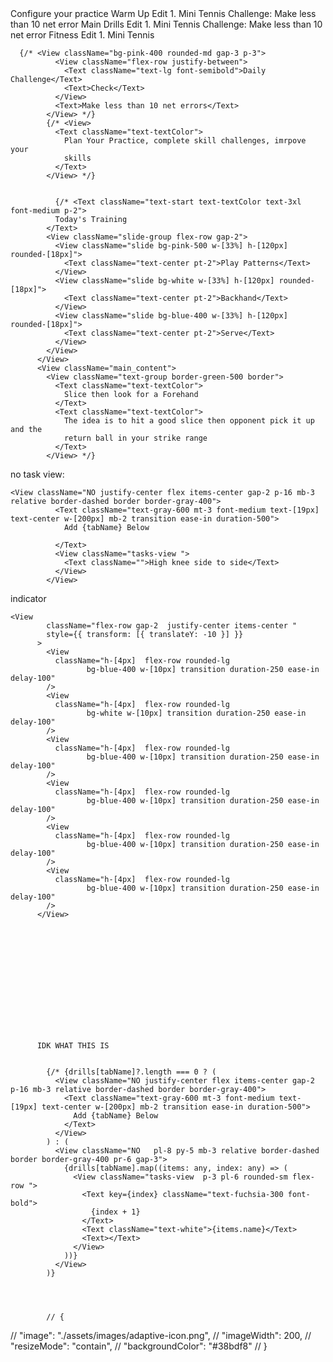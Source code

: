  <View className="Edit_Group">
              <Text className="text-textColor  mb-5">
                Configure your practice
              </Text>
              <View className="practice-box bg-[#1d293b] rounded-lg gap-3 pt-2 ">
                <View className="p-3 header border-b-2 border-cyan-400 flex-row justify-between">
                  <Text className=" text-textColor font-bold ml-2">
                    Warm Up
                  </Text>
                  <Text className="text-textColor mr-3">Edit</Text>
                </View>
                <View className="p-3 flex-row gap-1">
                  <Text className="text-pink-400">1.</Text>
                  <Text className="text-textColor"> Mini Tennis</Text>
                </View>
              </View>
            </View>
            <View className="">
              <Text className="text-textColor">
                Challenge: Make less than 10 net error
              </Text>
            </View>
            <View className="practice-box bg-[#1d293b] rounded-lg gap-3 pt-2 ">
              <View className="p-3 header border-b-2 border-cyan-400 flex-row justify-between">
                <Text className=" text-textColor font-bold ml-2">
                  Main Drills
                </Text>
                <Text className="text-textColor mr-3">Edit</Text>
              </View>
              <View className="p-3 flex-row gap-1">
                <Text className="text-pink-400">1.</Text>
                <Text className="text-textColor"> Mini Tennis</Text>
              </View>
            </View>
            <View className="">
              <Text className="text-textColor">
                Challenge: Make less than 10 net error
              </Text>
            </View>
            <View className="practice-box bg-[#1d293b] rounded-lg gap-3 pt-2 ">
              <View className="p-3 header border-b-2 border-cyan-400 flex-row justify-between">
                <Text className=" text-textColor font-bold ml-2">
                 Fitness
                </Text>
                <Text className="text-textColor mr-3">Edit</Text>
              </View>
              <View className="p-3 flex-row gap-1">
                <Text className="text-pink-400">1.</Text>
                <Text className="text-textColor"> Mini Tennis</Text>
              </View>
            </View>
          </View>



<!-- this is challenge box -->
      {/* <View className="bg-pink-400 rounded-md gap-3 p-3">
              <View className="flex-row justify-between">
                <Text className="text-lg font-semibold">Daily Challenge</Text>
                <Text>Check</Text>
              </View>
              <Text>Make less than 10 net errors</Text>
            </View> */}
            {/* <View>
              <Text className="text-textColor">
                Plan Your Practice, complete skill challenges, imrpove your
                skills
              </Text>
            </View> */}


              {/* <Text className="text-start text-textColor text-3xl font-medium p-2">
              Today's Training
            </Text>
            <View className="slide-group flex-row gap-2">
              <View className="slide bg-pink-500 w-[33%] h-[120px] rounded-[18px]">
                <Text className="text-center pt-2">Play Patterns</Text>
              </View>
              <View className="slide bg-white w-[33%] h-[120px] rounded-[18px]">
                <Text className="text-center pt-2">Backhand</Text>
              </View>
              <View className="slide bg-blue-400 w-[33%] h-[120px] rounded-[18px]">
                <Text className="text-center pt-2">Serve</Text>
              </View>
            </View>
          </View>
          <View className="main_content">
            <View className="text-group border-green-500 border">
              <Text className="text-textColor">
                Slice then look for a Forehand
              </Text>
              <Text className="text-textColor">
                The idea is to hit a good slice then opponent pick it up and the
                return ball in your strike range
              </Text>
            </View> */}



  no task view:

    <View className="NO justify-center flex items-center gap-2 p-16 mb-3 relative border-dashed border border-gray-400">
              <Text className="text-gray-600 mt-3 font-medium text-[19px] text-center w-[200px] mb-2 transition ease-in duration-500">
                Add {tabName} Below

              </Text>
              <View className="tasks-view ">
                <Text className="">High knee side to side</Text>
              </View>
            </View>




indicator


    <View
            className="flex-row gap-2  justify-center items-center "
            style={{ transform: [{ translateY: -10 }] }}
          >
            <View
              className="h-[4px]  flex-row rounded-lg
                     bg-blue-400 w-[10px] transition duration-250 ease-in delay-100"
            />
            <View
              className="h-[4px]  flex-row rounded-lg
                     bg-white w-[10px] transition duration-250 ease-in delay-100"
            />
            <View
              className="h-[4px]  flex-row rounded-lg
                     bg-blue-400 w-[10px] transition duration-250 ease-in delay-100"
            />
            <View
              className="h-[4px]  flex-row rounded-lg
                     bg-blue-400 w-[10px] transition duration-250 ease-in delay-100"
            />
            <View
              className="h-[4px]  flex-row rounded-lg
                     bg-blue-400 w-[10px] transition duration-250 ease-in delay-100"
            />
            <View
              className="h-[4px]  flex-row rounded-lg
                     bg-blue-400 w-[10px] transition duration-250 ease-in delay-100"
            />
          </View>














          IDK WHAT THIS IS


            {/* {drills[tabName]?.length === 0 ? (
              <View className="NO justify-center flex items-center gap-2 p-16 mb-3 relative border-dashed border border-gray-400">
                <Text className="text-gray-600 mt-3 font-medium text-[19px] text-center w-[200px] mb-2 transition ease-in duration-500">
                  Add {tabName} Below
                </Text>
              </View>
            ) : (
              <View className="NO   pl-8 py-5 mb-3 relative border-dashed border border-gray-400 pr-6 gap-3">
                {drills[tabName].map((items: any, index: any) => (
                  <View className="tasks-view  p-3 pl-6 rounded-sm flex-row ">
                    <Text key={index} className="text-fuchsia-300 font-bold">
                      {index + 1}
                    </Text>
                    <Text className="text-white">{items.name}</Text>
                    <Text></Text>
                  </View>
                ))}
              </View>
            )}




            // {
//   "image": "./assets/images/adaptive-icon.png",
//   "imageWidth": 200,
//   "resizeMode": "contain",
//   "backgroundColor": "#38bdf8"
// }
